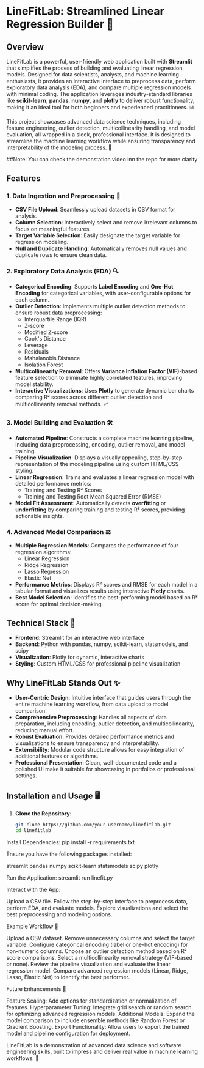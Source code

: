 # LineFitLab: Streamlined Linear Regression Builder 🚀

## Overview
LineFitLab is a powerful, user-friendly web application built with **Streamlit** that simplifies the process of building and evaluating linear regression models. Designed for data scientists, analysts, and machine learning enthusiasts, it provides an interactive interface to preprocess data, perform exploratory data analysis (EDA), and compare multiple regression models with minimal coding. The application leverages industry-standard libraries like **scikit-learn**, **pandas**, **numpy**, and **plotly** to deliver robust functionality, making it an ideal tool for both beginners and experienced practitioners. 📊

This project showcases advanced data science techniques, including feature engineering, outlier detection, multicollinearity handling, and model evaluation, all wrapped in a sleek, professional interface. It is designed to streamline the machine learning workflow while ensuring transparency and interpretability of the modeling process. 🌟

##Note: You can check the demonstation video inn the repo for more clarity

## Features

### 1. Data Ingestion and Preprocessing 📂
- **CSV File Upload**: Seamlessly upload datasets in CSV format for analysis.
- **Column Selection**: Interactively select and remove irrelevant columns to focus on meaningful features.
- **Target Variable Selection**: Easily designate the target variable for regression modeling.
- **Null and Duplicate Handling**: Automatically removes null values and duplicate rows to ensure clean data.

### 2. Exploratory Data Analysis (EDA) 🔍
- **Categorical Encoding**: Supports **Label Encoding** and **One-Hot Encoding** for categorical variables, with user-configurable options for each column.
- **Outlier Detection**: Implements multiple outlier detection methods to ensure robust data preprocessing:
  - Interquartile Range (IQR)
  - Z-score
  - Modified Z-score
  - Cook's Distance
  - Leverage
  - Residuals
  - Mahalanobis Distance
  - Isolation Forest
- **Multicollinearity Removal**: Offers **Variance Inflation Factor (VIF)**-based feature selection to eliminate highly correlated features, improving model stability.
- **Interactive Visualizations**: Uses **Plotly** to generate dynamic bar charts comparing R² scores across different outlier detection and multicollinearity removal methods. 📈

### 3. Model Building and Evaluation 🛠️
- **Automated Pipeline**: Constructs a complete machine learning pipeline, including data preprocessing, encoding, outlier removal, and model training.
- **Pipeline Visualization**: Displays a visually appealing, step-by-step representation of the modeling pipeline using custom HTML/CSS styling.
- **Linear Regression**: Trains and evaluates a linear regression model with detailed performance metrics:
  - Training and Testing R² Scores
  - Training and Testing Root Mean Squared Error (RMSE)
- **Model Fit Assessment**: Automatically detects **overfitting** or **underfitting** by comparing training and testing R² scores, providing actionable insights.

### 4. Advanced Model Comparison ⚖️
- **Multiple Regression Models**: Compares the performance of four regression algorithms:
  - Linear Regression
  - Ridge Regression
  - Lasso Regression
  - Elastic Net
- **Performance Metrics**: Displays R² scores and RMSE for each model in a tabular format and visualizes results using interactive **Plotly** charts.
- **Best Model Selection**: Identifies the best-performing model based on R² score for optimal decision-making.

## Technical Stack 🧰
- **Frontend**: Streamlit for an interactive web interface
- **Backend**: Python with pandas, numpy, scikit-learn, statsmodels, and scipy
- **Visualization**: Plotly for dynamic, interactive charts
- **Styling**: Custom HTML/CSS for professional pipeline visualization

## Why LineFitLab Stands Out ✨
- **User-Centric Design**: Intuitive interface that guides users through the entire machine learning workflow, from data upload to model comparison.
- **Comprehensive Preprocessing**: Handles all aspects of data preparation, including encoding, outlier detection, and multicollinearity, reducing manual effort.
- **Robust Evaluation**: Provides detailed performance metrics and visualizations to ensure transparency and interpretability.
- **Extensibility**: Modular code structure allows for easy integration of additional features or algorithms.
- **Professional Presentation**: Clean, well-documented code and a polished UI make it suitable for showcasing in portfolios or professional settings.

## Installation and Usage 🖥️
1. **Clone the Repository**:
   ```bash
   git clone https://github.com/your-username/linefitlab.git
   cd linefitlab


Install Dependencies:
pip install -r requirements.txt

Ensure you have the following packages installed:

streamlit
pandas
numpy
scikit-learn
statsmodels
scipy
plotly


Run the Application:
streamlit run linefit.py


Interact with the App:

Upload a CSV file.
Follow the step-by-step interface to preprocess data, perform EDA, and evaluate models.
Explore visualizations and select the best preprocessing and modeling options.



Example Workflow 🔄

Upload a CSV dataset.
Remove unnecessary columns and select the target variable.
Configure categorical encoding (label or one-hot encoding) for non-numeric columns.
Choose an outlier detection method based on R² score comparisons.
Select a multicollinearity removal strategy (VIF-based or none).
Review the pipeline visualization and evaluate the linear regression model.
Compare advanced regression models (Linear, Ridge, Lasso, Elastic Net) to identify the best performer.

Future Enhancements 🚧

Feature Scaling: Add options for standardization or normalization of features.
Hyperparameter Tuning: Integrate grid search or random search for optimizing advanced regression models.
Additional Models: Expand the model comparison to include ensemble methods like Random Forest or Gradient Boosting.
Export Functionality: Allow users to export the trained model and pipeline configuration for deployment.



LineFitLab is a demonstration of advanced data science and software engineering skills, built to impress and deliver real value in machine learning workflows. 🌟


